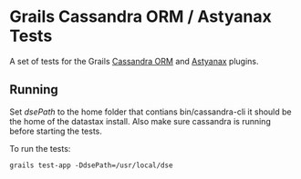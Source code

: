 Grails Cassandra ORM / Astyanax Tests
===================================

A set of tests for the Grails [Cassandra ORM](http://grails.org/plugin/cassandra-orm) and [Astyanax](http://grails.org/plugin/cassandra-astyanax) plugins.

Running
-------
Set *dsePath* to the home folder that contians bin/cassandra-cli it should be the home of the datastax install. Also make sure cassandra is running before starting the tests.

To run the tests:
```
grails test-app -DdsePath=/usr/local/dse
```

